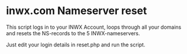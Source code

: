 inwx.com Nameserver reset
=========
This script logs in to your INWX Account, loops through all your domains and resets the NS-records to the 5 INWX-nameservers.

Just edit your login details in reset.php and run the script.